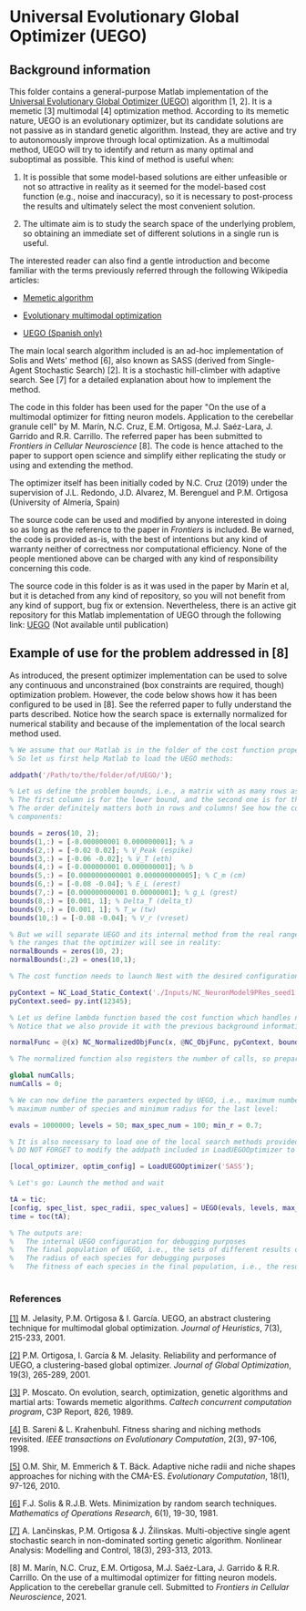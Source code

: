Universal Evolutionary Global Optimizer (UEGO)
==============================================

Background information
----------------------

This folder contains a general-purpose Matlab implementation of the [Universal Evolutionary Global Optimizer (UEGO)](https://link.springer.com/content/pdf/10.1023/A:1011367930251.pdf) algorithm [1, 2]. 
It is a memetic [3] multimodal [4] optimization method. 
According to its memetic nature, UEGO is an evolutionary optimizer, but its candidate solutions are not passive as in standard genetic algorithm. 
Instead, they are active and try to autonomously improve through local optimization.
As a multimodal method, UEGO will try to identify and return as many optimal and suboptimal as possible. This kind of method is useful when: 

1. It is possible that some model-based solutions are either unfeasible or not so attractive in reality as it seemed for the model-based cost function (e.g., noise and inaccuracy), so it is necessary to post-process the results and ultimately select the most convenient solution.

2. The ultimate aim is to study the search space of the underlying problem, so obtaining an immediate set of different solutions in a single run is useful.

The interested reader can also find a gentle introduction and become familiar with the terms previously referred through the following Wikipedia articles:

- [Memetic algorithm](https://en.wikipedia.org/wiki/Memetic_algorithm)

- [Evolutionary multimodal optimization](https://en.wikipedia.org/wiki/Evolutionary_multimodal_optimization)

- [UEGO (Spanish only)](https://es.wikipedia.org/wiki/UEGO)

The main local search algorithm included is an ad-hoc implementation of Solis and Wets' method [6], also known as SASS (derived from Single-Agent Stochastic Search) [2]. It is a stochastic hill-climber with adaptive search. See [7] for a detailed explanation about how to implement the method.

The code in this folder has been used for the paper "On the use of a multimodal optimizer for fitting neuron models. Application to the cerebellar granule cell" by M. Marín, N.C. Cruz, E.M. Ortigosa, M.J. Saéz-Lara, J. Garrido and R.R. Carrillo. The referred paper has been submitted to *Frontiers in Cellular Neuroscience* [8]. The code is hence attached to the paper to support open science and simplify either replicating the study or using and extending the method.

The optimizer itself has been initially coded by N.C. Cruz (2019) under the supervision of J.L. Redondo, J.D. Alvarez, M. Berenguel and P.M. Ortigosa (University of Almería, Spain)

The source code can be used and modified by anyone interested in doing so as long as the reference to the paper in *Frontiers* is included. Be warned, the code is provided as-is, with the best of intentions but any kind of warranty neither of correctness nor computational efficiency. None of the people mentioned above can be charged with any kind of responsibility concerning this code.

The source code in this folder is as it was used in the paper by Marín et al, but it is detached from any kind of repository, so you will not benefit from any kind of support, bug fix or extension. Nevertheless, there is an active git repository for this Matlab implementation of UEGO through the following link: [UEGO](https://github.com/cnelmortimer/UEGO) (Not available until publication)

Example of use for the problem addressed in [8]
-----------------------------------------------

As introduced, the present optimizer implementation can be used to solve any continuous and unconstrained (box constraints are required, though) optimization problem. However, the code below shows how it has been configured to be used in [8]. See the referred paper to fully understand the parts described. Notice how the search space is externally normalized for numerical stability and because of the implementation of the local search method used.

```Matlab
% We assume that our Matlab is in the folder of the cost function properly linked
% So let us first help Matlab to load the UEGO methods:

addpath('/Path/to/the/folder/of/UEGO/');

% Let us define the problem bounds, i.e., a matrix with as many rows as variables and 2 columns
% The first column is for the lower bound, and the second one is for the upper bound
% The order definitely matters both in rows and columns! See how the cost function expects the
% components:

bounds = zeros(10, 2);
bounds(1,:) = [-0.000000001 0.000000001]; % a
bounds(2,:) = [-0.02 0.02]; % V_Peak (espike)
bounds(3,:) = [-0.06 -0.02]; % V_T (eth)
bounds(4,:) = [-0.000000001 0.000000001]; % b
bounds(5,:) = [0.0000000000001 0.000000000005]; % C_m (cm)
bounds(6,:) = [-0.08 -0.04]; % E_L (erest)
bounds(7,:) = [0.000000000001 0.00000001]; % g_L (grest)
bounds(8,:) = [0.001, 1]; % Delta_T (delta_t)
bounds(9,:) = [0.001, 1]; % T_w (tw)
bounds(10,:) = [-0.08 -0.04]; % V_r (vreset)

% But we will separate UEGO and its internal method from the real ranges, so let us define
% the ranges that the optimizer will see in reality:
normalBounds = zeros(10, 2);
normalBounds(:,2) = ones(10,1);

% The cost function needs to launch Nest with the desired configuration and seed, so load it:

pyContext = NC_Load_Static_Context('./Inputs/NC_NeuronModel9PRes_seed1.cfg');
pyContext.seed= py.int(12345);

% Let us define lambda function based the cost function which handles normalization and denormalization.
% Notice that we also provide it with the previous background information:

normalFunc = @(x) NC_NormalizedObjFunc(x, @NC_ObjFunc, pyContext, bounds);

% The normalized function also registers the number of calls, so prepare this information:

global numCalls;
numCalls = 0;

% We can now define the paramters expected by UEGO, i.e., maximum number of evaluations, number of levels,
% maximum number of species and minimum radius for the last level:

evals = 1000000; levels = 50; max_spec_num = 100; min_r = 0.7;

% It is also necessary to load one of the local search methods provided by UEGO, SASS in this case.
% DO NOT FORGET to modify the addpath included in LoadUEGOOptimizer to point to the LocalOptimizers sub-folder in UEGO/:

[local_optimizer, optim_config] = LoadUEGOOptimizer('SASS');

% Let's go: Launch the method and wait

tA = tic;
[config, spec_list, spec_radii, spec_values] = UEGO(evals, levels, max_spec_num, min_r, normalBounds, normalFunc, local_optimizer, optim_config);
time = toc(tA);

% The outputs are: 
% 	The internal UEGO configuration for debugging purposes
%	The final population of UEGO, i.e., the sets of different results or candidate solutions (There is a column for every solution with a row for each variable)
%	The radius of each species for debugging purposes
%	The fitness of each species in the final population, i.e., the result of the objective function for the corresponding solution
	
```

### References

[[1]](https://link.springer.com/content/pdf/10.1023/A:1011367930251.pdf) M. Jelasity, P.M. Ortigosa & I. García. UEGO, an abstract clustering technique for multimodal global optimization. *Journal of Heuristics*, 7(3), 215-233, 2001.

[[2]](https://link.springer.com/content/pdf/10.1023/A:1011224107143.pdf) P.M. Ortigosa, I. García & M. Jelasity. Reliability and performance of UEGO, a clustering-based global optimizer. *Journal of Global Optimization*, 19(3), 265-289, 2001.

[[3]](https://www.researchgate.net/profile/Pablo-Moscato/publication/2354457_On_Evolution_Search_Optimization_Genetic_Algorithms_and_Martial_Arts_-_Towards_Memetic_Algorithms/links/54b32b950cf220c63cd27988/On-Evolution-Search-Optimization-Genetic-Algorithms-and-Martial-Arts-Towards-Memetic-Algorithms.pdf) P. Moscato. On evolution, search, optimization, genetic algorithms and martial arts: Towards memetic algorithms. *Caltech concurrent computation program*, C3P Report, 826, 1989.

[[4]](https://ieeexplore.ieee.org/stamp/stamp.jsp?arnumber=735432) B. Sareni & L. Krahenbuhl. Fitness sharing and niching methods revisited. *IEEE transactions on Evolutionary Computation*, 2(3), 97-106, 1998.

[[5]](https://watermark.silverchair.com/evco.2010.18.1.18104.pdf?token=AQECAHi208BE49Ooan9kkhW_Ercy7Dm3ZL_9Cf3qfKAc485ysgAAApgwggKUBgkqhkiG9w0BBwagggKFMIICgQIBADCCAnoGCSqGSIb3DQEHATAeBglghkgBZQMEAS4wEQQMewO1SalRc_s8Ns9OAgEQgIICS9_ZEMKov9nWUNnmp2zJH4jVhzZ0UkZ-zVPIbDs7aqDRVuDz2OR0IJiDccIhOP6K9DN7GNijjvxpk5mtlj43Yyz1HC6xXt62v9ufpnmNi4q4M0MT4KC3lLR1815WzIXeK-u4KpLdVS8asZUMvtWlWY4-vAk1BFhbX81_wc5vWU42tYGAb9iaxcFflziueGoCNUbQJW9mwBnRaZ-cS6fxLMLPB1ZH69QuI-0pKF2b_aOCNCdpvWbnAqN401UqX_LIxPyxfBc0gmzb2po8RJ8sBgfbcIZot3NnetO2vJu_WOHOuaYeQTXLGbVQBKVb_35CLP0LNfxjUVzHvixImHDAFYeAt9qHcDrAC_zpYj8gqyI2IVA6BYHheuHBs26O2Is_YrxBDXq2AAnHGH7bK2noWh_O9MKGUkA-hOo_omLF62uHtXWeimj4KW2NAxj_0-XApddxK1rRsfEv53J2dDFVc7WYerK-gKzeBSd8WRtVoq6fbgqVvw6pSI3fnLu1-DkSTcCRtej98hYbdRLy_jRiFbth9_JoFwJwfddvMdmDNihFPHzmp2isdAatjn6IrCK0U-p9HIG5C926N7RTZhunEmESAv5zEeykdRzThA4FUIcfzdHB8Ip7C-L03zqWPKzF6B8CzcgMBFUC_XGTbFZQVf5k4ygeIzacWN_M5VxgcClcDtLbCszoEozkRQnS2lokDWJwowjo5JjJmO6ygHRQeZLlrbd7Ey_-MzBQLsiO66op5EkMsScPuqeaSZ33PA9JM11dAWxkCjMQcSi9) O.M. Shir, M. Emmerich & T. Bäck. Adaptive niche radii and niche shapes approaches for niching with the CMA-ES. *Evolutionary Computation*, 18(1), 97-126, 2010.

[[6]](https://www.jstor.org/stable/pdf/3689263.pdf) F.J. Solis & R.J.B. Wets. Minimization by random search techniques. *Mathematics of Operations Research*, 6(1), 19-30, 1981.

[[7]](https://www.zurnalai.vu.lt/nonlinear-analysis/article/download/14011/12927) A. Lančinskas, P.M. Ortigosa & J. Žilinskas. Multi-objective single agent stochastic search in non-dominated sorting genetic algorithm. Nonlinear Analysis: Modelling and Control, 18(3), 293-313, 2013.

[8] M. Marín, N.C. Cruz, E.M. Ortigosa, M.J. Saéz-Lara, J. Garrido & R.R. Carrillo. On the use of a multimodal optimizer for fitting neuron models. Application to the cerebellar granule cell. Submitted to *Frontiers in Cellular Neuroscience*, 2021.
